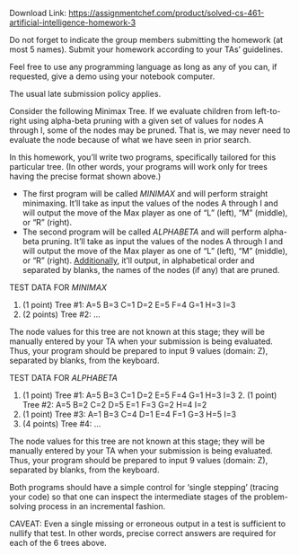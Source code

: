 Download Link: https://assignmentchef.com/product/solved-cs-461-artificial-intelligence-homework-3
<br>



Do not forget to indicate the group members submitting the homework (at most 5 names). Submit your homework according to your TAs’ guidelines.




Feel free to use any programming language as long as any of you can, if requested, give a demo using your notebook computer.




The usual late submission policy applies.







Consider the following Minimax Tree. If we evaluate children from left-to-right using alpha-beta pruning with a given set of values for nodes A through I, some of the nodes may be pruned. That is, we may never need to evaluate the node because of what we have seen in prior search.




In this homework, you’ll write two programs, specifically tailored for this particular tree. (In other words, your programs will work only for trees having the precise format shown above.)

<ul>

 <li>The first program will be called <em>MINIMAX </em>and will perform straight minimaxing. It’ll take as input the values of the nodes A through I and will output the move of the Max player as one of “L” (left), “M” (middle), or “R” (right).</li>

 <li>The second program will be called <em>ALPHABETA </em>and will perform alpha-beta pruning. It’ll take as input the values of the nodes A through I and will output the move of the Max player as one of “L” (left), “M” (middle), or “R” (right). <u>Additionally</u>, it’ll output, in alphabetical order and separated by blanks, the names of the nodes (if any) that are pruned.</li>

</ul>




TEST DATA FOR <em>MINIMAX</em>

<ol>

 <li>(1 point) Tree #1: A=5 B=3 C=1 D=2 E=5 F=4 G=1 H=3 I=3</li>

 <li>(2 points) Tree #2: …</li>

</ol>

The node values for this tree are not known at this stage; they will be manually entered by your TA when your submission is being evaluated. Thus, your program should be prepared to input 9 values (domain: Z), separated by blanks, from the keyboard.

TEST DATA FOR <em>ALPHABETA</em>

<ol>

 <li>(1 point) Tree #1: A=5 B=3 C=1 D=2 E=5 F=4 G=1 H=3 I=3 2. (1 point) Tree #2: A=5 B=2 C=2 D=5 E=1 F=3 G=2 H=4 I=2</li>

 <li>(1 point) Tree #3: A=1 B=3 C=4 D=1 E=4 F=1 G=3 H=5 I=3</li>

 <li>(4 points) Tree #4: …</li>

</ol>

The node values for this tree are not known at this stage; they will be manually entered by your TA when your submission is being evaluated. Thus, your program should be prepared to input 9 values (domain: Z), separated by blanks, from the keyboard.




Both programs should have a simple control for ‘single stepping’ (tracing your code) so that one can inspect the intermediate stages of the problem-solving process in an incremental fashion.

CAVEAT: Even a single missing or erroneous output in a test is sufficient to nullify that test. In other words, precise correct answers are required for each of the 6 trees above.
